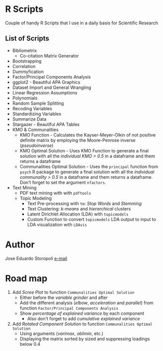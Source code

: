 # R Scripts
Couple of handy R Scripts that I use in a daily basis for Scientific Research

## List of Scripts
* Bibliometrix
	* Co-citation Matrix Generator
* Bootstrapping
* Correlation
* Dummyfication
* Factor/Principal Components Analysis
* ggplot2 - Beautiful APA Graphics
* Dataset Import and General Wrangling
* Linear Regression Assumptions
* Polynomials
* Random Sample Splitting
* Recoding Variables
* Standardizing Variables
* Summarize Data
* Stargazer - Beautiful APA Tables
* KMO & Communalities
	* KMO Function - Calculates the Kayser-Meyer-Olkin of not positive definite matrix by employing the Moore-Penrose inverse (*pseudoinverse*)
	* KMO Optimal Solution - Uses KMO Function to generate a final solution with all the *individual KMO > 0.5* in a dataframe and them returns a dataframe
	* Communalities Optimal Solution - Uses the ```principal``` function from ```psych``` R package to generate a final solution with all the *individual communality > 0.5* in a dataframe and them returns a dataframe. Don't forget to set the argument ```nfactors```. 
* Text Mining
	* PDF text mining with with ```pdftools```
	* Topic Modeling
		* Text Pre-processing with ```tm```: *Stop Words* and *Stemming*
		* Text Clustering: *k-means* and *hierarchical* clusters
		* Latent Dirichlet Allocation (LDA) with ```topicmodels```
		* Custom Function to convert ```topicmodels``` LDA output to input to LDA visualization with ```LDAvis```

# Author
Jose Eduardo Storopoli
[e-mail](mailto:thestoropoli@gmail.com)

# Road map
1. Add *Scree Plot* to function ```Communalities Optimal Solution```
	- Either before the *variable grinder* and after
	- Add the different analysis (*elbow*, *acceleration* and *parallel*) from function ```Factor/Principal Components Analysis```
	- Show *percentage of explained variance* by each component
		- Also don't forget to add *cumulative explained variance*
2. Add *Rotated Component Solution*  to function ```Communalities Optimal Solution```
	- Using arguments (*varimax*, *oblimin*, etc.)
	- Displaying the matrix sorted by sized and suppressing loadings below 0.4